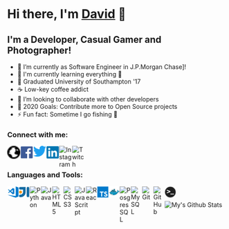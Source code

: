 # Hi there, I'm [David](https://davidvu.co.uk) 👋

## I'm a Developer, Casual Gamer and Photographer!
- 🔭 I’m currently as Software Engineer in J.P.Morgan Chase]!
- 📖 I'm currently learning everything 🤣
- 🏫 Graduated University of Southampton '17
- ☕ Low-key coffee addict
- 👯 I’m looking to collaborate with other developers
- 🥅 2020 Goals: Contribute more to Open Source projects
- ⚡ Fun fact: Sometime I go fishing 🎣

### Connect with me:

[<img align="left" alt="davidvu.co.uk" width="30px" src="https://raw.githubusercontent.com/iconic/open-iconic/master/svg/globe.svg" />](https://davidvu.co.uk)
[<img align="left" alt="Facebook" width="30px" src="https://raw.githubusercontent.com/DavidVu96/devicon/master/icons/facebook/facebook-plain.svg" />](https://www.facebook.com/vdnhnguyen)
[<img align="left" alt="Twitter" width="30px" src="https://raw.githubusercontent.com/DavidVu96/devicon/master/icons/twitter/twitter-original.svg" />](https://twitter.com/Vdnhnguyen)
[<img align="left" alt="LinkedIn" width="30px" src="https://raw.githubusercontent.com/DavidVu96/devicon/master/icons/linkedin/linkedin-original.svg" />](https://www.linkedin.com/in/david-vu-a8489692/)
[<img align="left" alt="Instagram" width="30px" src="https://cdn.jsdelivr.net/npm/simple-icons@v3/icons/instagram.svg" />](https://www.instagram.com/vdnhnguyen/)
[<img align="left" alt="Twitch" width="30px" src="https://cdn.jsdelivr.net/npm/simple-icons@3.4.0/icons/twitch.svg" />](https://www.twitch.tv/extrawasaby)

<br />
<br />


### Languages and Tools:

<img align="left" alt="Visual Studio Code" width="26px" src="https://raw.githubusercontent.com/github/explore/80688e429a7d4ef2fca1e82350fe8e3517d3494d/topics/visual-studio-code/visual-studio-code.png" />
<img align="left" alt="IntelliJ" width="26px" src="https://raw.githubusercontent.com/DavidVu96/devicon/master/icons/intellij/intellij-original.svg" />
<img align="left" alt="Python" width="26px" src="https://raw.githubusercontent.com/DavidVu96/devicon/master/icons/python/python-original.svg" />
<img align="left" alt="Java" width="26px" src="https://raw.githubusercontent.com/DavidVu96/devicon/master/icons/java/java-original.svg" />
<img align="left" alt="HTML5" width="26px" src="https://raw.githubusercontent.com/DavidVu96/devicon/master/icons/html5/html5-original.svg" />
<img align="left" alt="CSS3" width="26px" src="https://raw.githubusercontent.com/DavidVu96/devicon/master/icons/css3/css3-original.svg" />
<img align="left" alt="JavaScript" width="26px" src="https://raw.githubusercontent.com/DavidVu96/devicon/master/icons/javascript/javascript-original.svg" />
<img align="left" alt="React" width="26px" src="https://raw.githubusercontent.com/DavidVu96/devicon/master/icons/react/react-original.svg" />
<img align="left" alt="TypeScript" width="26px" src="https://raw.githubusercontent.com/DavidVu96/devicon/master/icons/typescript/typescript-original.svg" />
<img align="left" alt="Docker" width="26px" src="https://raw.githubusercontent.com/DavidVu96/devicon/master/icons/docker/docker-original.svg" />
<img align="left" alt="PosgresSQL" width="26px" src="https://raw.githubusercontent.com/DavidVu96/devicon/master/icons/postgresql/postgresql-original.svg" />
<img align="left" alt="MySQL" width="26px" src="https://raw.githubusercontent.com/DavidVu96/devicon/master/icons/mysql/mysql-original.svg" />
<img align="left" alt="Git" width="26px" src="https://raw.githubusercontent.com/DavidVu96/devicon/master/icons/git/git-original.svg" />
<img align="left" alt="GitHub" width="26px" src="https://raw.githubusercontent.com/DavidVu96/devicon/master/icons/github/github-original.svg" />
<img align="left" alt="HTML5" width="26px" src="https://raw.githubusercontent.com/github/explore/80688e429a7d4ef2fca1e82350fe8e3517d3494d/topics/terminal/terminal.png" />

<br />
<br />
<img align="left" alt="My's Github Stats" src="https://github-readme-stats.vercel.app/api?username=DavidVu96&show_icons=true&hide_border=true" />
